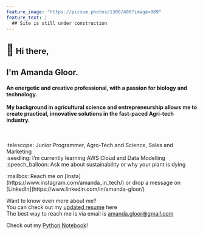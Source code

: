 ```yaml
---
feature_image: "https://picsum.photos/1300/400?image=989"
feature_text: |
  ## Site is still under construction 
---
```


<h2><span style="font-size:30px;">👋</span> Hi there,</h2>
<h2>I'm Amanda Gloor. </h2>
<h4>An energetic and creative professional, with a passion for biology and technology. <br>
<br>
My background in agricultural science and entrepreneurship allows me to create practical, innovative solutions in the fast-paced Agri-tech industry. </h4>
<br>
<p>
:telescope: Junior Programmer, Agro-Tech and Science, Sales and Marketing <br>
:seedling: I’m currently learning AWS Cloud and Data Modelling <br> 
:speech_balloon: Ask me about sustainability or why your plant is dying <br>
</p>    
:mailbox: Reach me on [Insta](https://www.instagram.com/amanda_in_tech/) or drop a message on [LinkedIn](https://www.linkedin.com/in/amanda-gloor/)    


Want to know even more about me?    
You can check out my [updated resume](resume.md) here    
The best way to reach me is via email is amanda.gloor@gmail.com   
    
    
Check out my [Python Notebook](python\code\language\python\python_notebook.html)!
